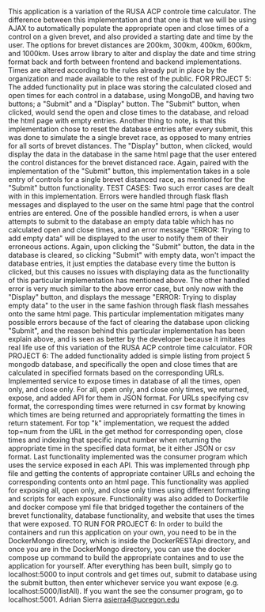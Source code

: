This application is a variation of the RUSA ACP controle time calculator.
The difference between this implementation and that one is that we will be using AJAX to automatically populate the appropriate open and close times of a control on a given brevet, and also provided a starting date and time by the user.
The options for brevet distances are 200km, 300km, 400km, 600km, and 1000km.
Uses arrow library to alter and display the date and time string format back and forth between frontend and backend implementations.
Times are altered according to the rules already put in place by the organization and made available to the rest of the public.
FOR PROJECT 5: The added functionality put in place was storing the calculated closed and open times for each control in a database, using MongoDB, and having two buttons; a "Submit" and a "Display" button.
The "Submit" button, when clicked, would send the open and close times to the database, and reload the html page with empty entries. Another thing to note, is that this implementation chose to reset the database entries after every submit, this was done to simulate the a single brevet race, as opposed to many entries for all sorts of brevet distances.
The "Display" button, when clicked, would display the data in the database in the same html page that the user entered the control distances for the brevet distanced race. Again, paired with the implementation of the "Submit" button, this implementation takes in a sole entry of controls for a single brevet distanced race, as mentioned for the "Submit" button functionality.
TEST CASES: Two such error cases are dealt with in this implementation. Errors were handled through flask flash messages and displayed to the user on the same html page that the control entries are entered.
One of the possible handled errors, is when a user attempts to submit to the database an empty data table which has no calculated open and close times, and an error message "ERROR: Trying to add empty data" will be displayed to the user to notify them of their erroneous actions. Again, upon clicking the "Submit" button, the data in the database is cleared, so clicking "Submit" with empty data, won't impact the database entries, it just empties the database every time the button is clicked, but this causes no issues with displaying data as the functionality of this particular implementation has mentioned above.
The other handled error is very much similar to the above error case, but only now with the "Display" button, and displays the message "ERROR: Trying to display empty data" to the user in the same fashion through flask flash messahes onto the same html page.
This particular implementation mitigates many possible errors because of the fact of clearing the database upon clicking "Submit", and the reason behind this particular implementation has been explain above, and is seen as better by the developer because it imitates real life use of this variation of the RUSA ACP controle time calculator.
FOR PROJECT 6: The added functionality added is simple listing from project 5 mongodb database, and specifically the open and close times that are calculated in specified formats based on the corresponding URLs.
Implemented service to expose times in database of all the times, open only, and close only.
For all, open only, and close only times, we returned, expose, and added API for them in JSON format.
For URLs specifying csv format, the corresponding times were returned in csv format by knowing which times are being returned and appropriately formatting the times in return statement.
For top "k" implementation, we request the added top=num from the URL in the get method for corresponding open, close times and indexing that specific input number when returning the appropriate time in the specified data format, be it either JSON or csv format.
Last functionality implemented was the consumer program which uses the service exposed in each API. This was implemented through php file and getting the contents of appropriate container URLs and echoing the corresponding contents onto an html page. This functionality was applied for exposing all, open only, and close only times using different formatting and scripts for each exposure.
Functionality was also added to Dockerfile and docker compose yml file that bridged together the containers of the brevet functionality, database functionality, and website that uses the times that were exposed.
TO RUN FOR PROJECT 6: In order to build the containers and run this application on your own, you need to be in the DockerMongo directory, which is inside the DockerRESTApi directory, and once you are in the DockerMongo directory, you can use the docker compose up command to build the appropriate containes and to use the application for yourself. After everything has been built, simply go to localhost:5000 to input controls and get times out, submit to database using the submit button, then enter whichever service you want expose (e.g. localhost:5000/listAll). If you want the see the consumer program, go to localhost:5001.
Adrian Sierra asierra4@uoregon.edu
